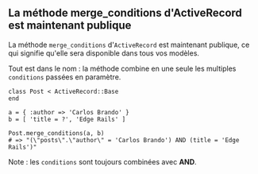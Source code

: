 ## La méthode merge\_conditions d'ActiveRecord est maintenant publique

La méthode `merge_conditions` d'`ActiveRecord` est maintenant publique, ce qui signifie qu'elle sera disponible dans tous vos modèles.

Tout est dans le nom : la méthode combine en une seule les multiples `conditions` passées en paramètre.

	class Post < ActiveRecord::Base
	end

	a = { :author => 'Carlos Brando' }
	b = [ 'title = ?', 'Edge Rails' ]

	Post.merge_conditions(a, b)
	# => "(\"posts\".\"author\" = 'Carlos Brando') AND (title = 'Edge Rails')"

Note : les `conditions` sont toujours combinées avec **AND**.
